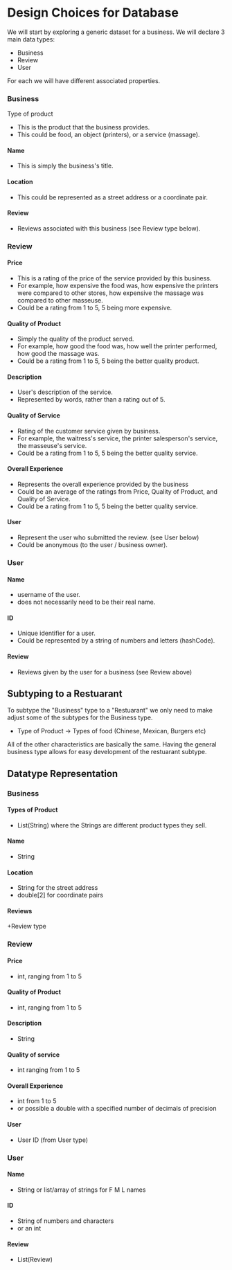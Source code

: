 Design Choices for Database
===

We will start by exploring a generic dataset for a business. We will declare 3 main data types:
+ Business
+ Review
+ User

For each we will have different associated properties.

### Business
Type of product
+ This is the product that the business provides.
+ This could be food, an object (printers), or a service (massage).

#### Name
+ This is simply the business's title.

#### Location
+ This could be represented as a street address or a coordinate pair.

#### Review
+ Reviews associated with this business (see Review type below).

### Review
#### Price
+ This is a rating of the price of the service provided by this business.
+ For example, how expensive the food was, how expensive the printers were compared to other stores, how expensive the massage was compared to other masseuse.
+ Could be a rating from 1 to 5, 5 being more expensive.

#### Quality of Product
+ Simply the quality of the product served.
+ For example, how good the food was, how well the printer performed, how good the massage was.
+ Could be a rating from 1 to 5, 5 being the better quality product.

#### Description
+ User's description of the service.
+ Represented by words, rather than a rating out of 5.

#### Quality of Service
+ Rating of the customer service given by business.
+ For example, the waitress's service, the printer salesperson's service, the masseuse's service. 
+ Could be a rating from 1 to 5, 5 being the better quality service.

#### Overall Experience
+ Represents the overall experience provided by the business
+ Could be an average of the ratings from Price, Quality of Product, and Quality of Service.
+ Could be a rating from 1 to 5, 5 being the better quality service.

#### User
+ Represent the user who submitted the review. (see User below)
+ Could be anonymous (to the user / business owner).

### User
#### Name
+ username of the user.
+ does not necessarily need to be their real name.

#### ID
+ Unique identifier for a user.
+ Could be represented by a string of numbers and letters (hashCode).

#### Review
+ Reviews given by the user for a business (see Review above)

## Subtyping to a Restuarant

To subtype the "Business" type to a "Restuarant" we only need to make adjust some of the subtypes for the Business type.
+ Type of Product -> Types of food (Chinese, Mexican, Burgers etc)

All of the other characteristics are basically the same. Having the general business type allows for easy development of the restuarant subtype.

## Datatype Representation

### Business
#### Types of Product
+ List(String) where the Strings are different product types they sell.

#### Name
+ String

#### Location
+ String for the street address
+ double[2] for coordinate pairs

#### Reviews
+Review type

### Review
#### Price
+ int, ranging from 1 to 5

#### Quality of Product
+ int, ranging from 1 to 5

#### Description
+ String

#### Quality of service
+ int ranging from 1 to 5

#### Overall Experience
+ int from 1 to 5
+ or possible a double with a specified number of decimals of precision

#### User
+ User ID (from User type)

### User
#### Name
+ String or list/array of strings for F M L names

#### ID
+ String of numbers and characters
+ or an int

#### Review
+ List(Review) 

